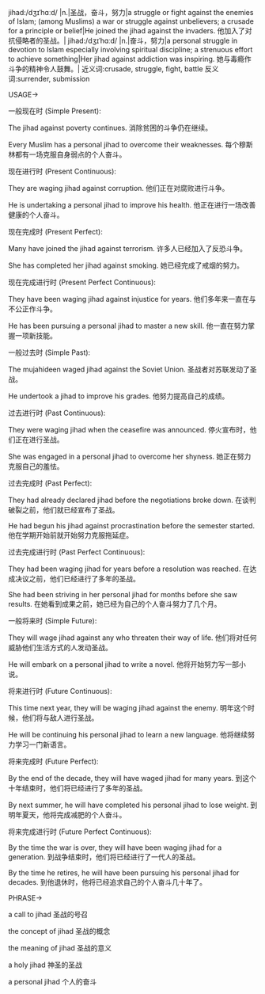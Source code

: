 jihad:/dʒɪˈhɑːd/
|n.|圣战，奋斗，努力|a struggle or fight against the enemies of Islam; (among Muslims) a war or struggle against unbelievers; a crusade for a principle or belief|He joined the jihad against the invaders. 他加入了对抗侵略者的圣战。|
jihad:/dʒɪˈhɑːd/
|n.|奋斗，努力|a personal struggle in devotion to Islam especially involving spiritual discipline; a strenuous effort to achieve something|Her jihad against addiction was inspiring. 她与毒瘾作斗争的精神令人鼓舞。|
近义词:crusade, struggle, fight, battle
反义词:surrender, submission

USAGE->

一般现在时 (Simple Present):

The jihad against poverty continues.  消除贫困的斗争仍在继续。

Every Muslim has a personal jihad to overcome their weaknesses.  每个穆斯林都有一场克服自身弱点的个人奋斗。


现在进行时 (Present Continuous):

They are waging jihad against corruption.  他们正在对腐败进行斗争。

He is undertaking a personal jihad to improve his health.  他正在进行一场改善健康的个人奋斗。


现在完成时 (Present Perfect):

Many have joined the jihad against terrorism.  许多人已经加入了反恐斗争。

She has completed her jihad against smoking.  她已经完成了戒烟的努力。


现在完成进行时 (Present Perfect Continuous):

They have been waging jihad against injustice for years.  他们多年来一直在与不公正作斗争。

He has been pursuing a personal jihad to master a new skill. 他一直在努力掌握一项新技能。


一般过去时 (Simple Past):

The mujahideen waged jihad against the Soviet Union.  圣战者对苏联发动了圣战。

He undertook a jihad to improve his grades.  他努力提高自己的成绩。


过去进行时 (Past Continuous):

They were waging jihad when the ceasefire was announced.  停火宣布时，他们正在进行圣战。

She was engaged in a personal jihad to overcome her shyness.  她正在努力克服自己的羞怯。


过去完成时 (Past Perfect):

They had already declared jihad before the negotiations broke down.  在谈判破裂之前，他们就已经宣布了圣战。

He had begun his jihad against procrastination before the semester started. 他在学期开始前就开始努力克服拖延症。


过去完成进行时 (Past Perfect Continuous):

They had been waging jihad for years before a resolution was reached.  在达成决议之前，他们已经进行了多年的圣战。

She had been striving in her personal jihad for months before she saw results.  在她看到成果之前，她已经为自己的个人奋斗努力了几个月。


一般将来时 (Simple Future):

They will wage jihad against any who threaten their way of life.  他们将对任何威胁他们生活方式的人发动圣战。

He will embark on a personal jihad to write a novel. 他将开始努力写一部小说。


将来进行时 (Future Continuous):

This time next year, they will be waging jihad against the enemy. 明年这个时候，他们将与敌人进行圣战。

He will be continuing his personal jihad to learn a new language. 他将继续努力学习一门新语言。


将来完成时 (Future Perfect):

By the end of the decade, they will have waged jihad for many years.  到这个十年结束时，他们将已经进行了多年的圣战。

By next summer, he will have completed his personal jihad to lose weight.  到明年夏天，他将完成减肥的个人奋斗。


将来完成进行时 (Future Perfect Continuous):

By the time the war is over, they will have been waging jihad for a generation.  到战争结束时，他们将已经进行了一代人的圣战。

By the time he retires, he will have been pursuing his personal jihad for decades. 到他退休时，他将已经追求自己的个人奋斗几十年了。


PHRASE->

a call to jihad  圣战的号召

the concept of jihad  圣战的概念

the meaning of jihad  圣战的意义

a holy jihad  神圣的圣战

a personal jihad  个人的奋斗
